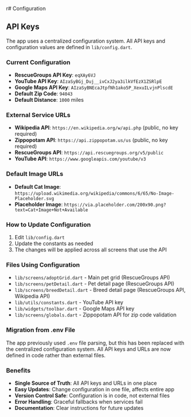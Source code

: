 r# Configuration

## API Keys

The app uses a centralized configuration system. All API keys and configuration values are defined in `lib/config.dart`.

### Current Configuration

- **RescueGroups API Key**: `eqXAy6VJ`
- **YouTube API Key**: `AIzaSyBGj_Duj__ivCxJ2ya3ilkVfEzX1ZSRlpE`
- **Google Maps API Key**: `AIzaSyBNEcaJtpfNh1ako5P_XexuILvjnPlscdE`
- **Default Zip Code**: `94043`
- **Default Distance**: `1000` miles

### External Service URLs

- **Wikipedia API**: `https://en.wikipedia.org/w/api.php` (public, no key required)
- **Zippopotam API**: `https://api.zippopotam.us/us` (public, no key required)
- **RescueGroups API**: `https://api.rescuegroups.org/v5/public`
- **YouTube API**: `https://www.googleapis.com/youtube/v3`

### Default Image URLs

- **Default Cat Image**: `https://upload.wikimedia.org/wikipedia/commons/6/65/No-Image-Placeholder.svg`
- **Placeholder Image**: `https://via.placeholder.com/200x90.png?text=Cat+Image+Not+Available`

### How to Update Configuration

1. Edit `lib/config.dart`
2. Update the constants as needed
3. The changes will be applied across all screens that use the API

### Files Using Configuration

- `lib/screens/adoptGrid.dart` - Main pet grid (RescueGroups API)
- `lib/screens/petDetail.dart` - Pet detail page (RescueGroups API)
- `lib/screens/breedDetail.dart` - Breed detail page (RescueGroups API, Wikipedia API)
- `lib/utils/constants.dart` - YouTube API key
- `lib/widgets/toolbar.dart` - Google Maps API key
- `lib/screens/globals.dart` - Zippopotam API for zip code validation

### Migration from .env File

The app previously used `.env` file parsing, but this has been replaced with the centralized configuration system. All API keys and URLs are now defined in code rather than external files.

### Benefits

- **Single Source of Truth**: All API keys and URLs in one place
- **Easy Updates**: Change configuration in one file, affects entire app
- **Version Control Safe**: Configuration is in code, not external files
- **Error Handling**: Graceful fallbacks when services fail
- **Documentation**: Clear instructions for future updates
